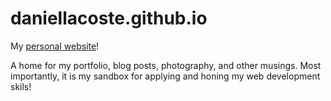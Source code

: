 # daniellacoste.github.io
My [personal website](https://daniellacoste.com)! 

A home for my portfolio, blog posts, photography, and other musings. 
Most importantly, it is my sandbox for applying and honing my web development skils!
